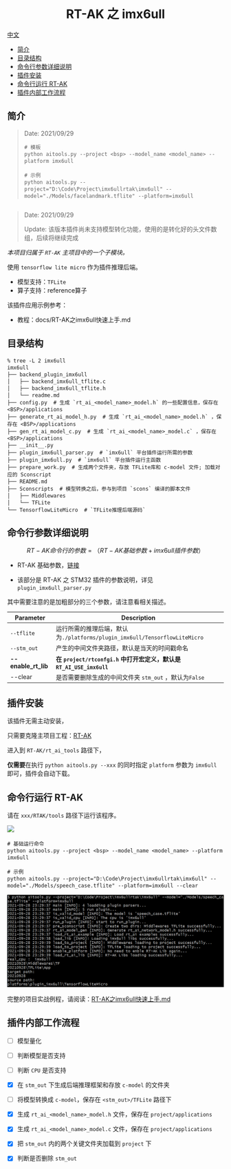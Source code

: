 

<center><h1>RT-AK 之 imx6ull</h1></center>

 [中文](./README.md)

- [简介](#简介)
- [目录结构](#目录结构)
- [命令行参数详细说明](#命令行参数详细说明)
- [插件安装](#插件安装)
- [命令行运行 RT-AK](#命令行运行-rt-ak)
- [插件内部工作流程](#插件内部工作流程)

## 简介

> Date: 2021/09/29
>
> ```shell
> # 模板
> python aitools.py --project <bsp> --model_name <model_name> --platform imx6ull
> 
> # 示例
> python aitools.py --project="D:\Code\Project\imx6ullrtak\imx6ull" --model="./Models/facelandmark.tflite" --platform=imx6ull

> ```
> 

> Date: 2021/09/29
>
> Update: 该版本插件尚未支持模型转化功能，使用的是转化好的头文件数组，后续将继续完成

*本项目归属于 `RT-AK` 主项目中的一个子模块。*

使用 `tensorflow lite micro` 作为插件推理后端。

- 模型支持：`TFLite`
- 算子支持：reference算子

该插件应用示例参考：

- 教程：docs/RT-AK之imx6ull快速上手.md

## 目录结构

```shell
% tree -L 2 imx6ull 
imx6ull
├── backend_plugin_imx6ull
│   ├── backend_imx6ull_tflite.c
│   ├── backend_imx6ull_tflite.h
│   └── readme.md
├── config.py  # 生成 `rt_ai_<model_name>_model.h` 的一些配置信息，保存在 <BSP>/applications
├── generate_rt_ai_model_h.py  # 生成 `rt_ai_<model_name>_model.h` ，保存在 <BSP>/applications
├── gen_rt_ai_model_c.py  # 生成 `rt_ai_<model_name>_model.c` ，保存在 <BSP>/applications
├── __init__.py
├── plugin_imx6ull_parser.py  # `imx6ull` 平台插件运行所需的参数
├── plugin_imx6ull.py  # `imx6ull` 平台插件运行主函数
├── prepare_work.py  # 生成两个文件夹，存放 TFLite库和 c-model 文件; 加载对应的 Sconscript
├── README.md
├── Sconscripts  # 模型转换之后，参与到项目 `scons` 编译的脚本文件
│   ├── Middlewares
│   └── TFLite
└── TensorflowLiteMicro  # `TFLite推理后端源码` 
```

## 命令行参数详细说明

$$
RT-AK 命令行的参数 = （RT-AK 基础参数 + imx6ull 插件参数）
$$

- RT-AK 基础参数，[链接](https://github.com/RT-Thread/RT-AK/tree/main/RT-AK/rt_ai_tools#0x03-%E5%8F%82%E6%95%B0%E8%AF%B4%E6%98%8E)

- 该部分是 RT-AK 之 STM32 插件的参数说明，详见 `plugin_imx6ull_parser.py` 

其中需要注意的是加粗部分的三个参数，请注意看相关描述。


| Parameter           | Description                                                  |
| ------------------- | ------------------------------------------------------------ |
| `--tflite`         | 运行所需的推理后端，默认为`./platforms/plugin_imx6ull/TensorflowLiteMicro` |
| `--stm_out`         | 产生的中间文件夹路径，默认是当天的时间戳命名 |    
| **--enable_rt_lib** | **在 `project/rtconfgi.h` 中打开宏定义，默认是 `RT_AI_USE_imx6ull`** |
| --clear              | 是否需要删除生成的中间文件夹 `stm_out` ，默认为`False` |

## 插件安装

该插件无需主动安装，

只需要克隆主项目工程：[RT-AK](https://github.com/RT-Thread/RT-AK)

进入到 `RT-AK/rt_ai_tools` 路径下，

**仅需要**在执行 `python aitools.py --xxx` 的同时指定 `platform` 参数为 `imx6ull` 即可，插件会自动下载。

## 命令行运行 RT-AK

请在 `xxx/RTAK/tools` 路径下运行该程序。

![](https://gitee.com/lebhoryi/PicGoPictureBed/raw/master/img/20210223145923.png)

```shell
# 基础运行命令
python aitools.py --project <bsp> --model_name <model_name> --platform imx6ull

# 示例
python aitools.py --project="D:\Code\Project\imx6ullrtak\imx6ull" --model="./Models/speech_case.tflite" --platform=imx6ull --clear
```

![run_example](./doc/../docs/pic/run_example.png)


完整的项目实战例程，请阅读：[RT-AK之imx6ull快速上手.md](./docs/RT-AK之STM32快速上手.md)

## 插件内部工作流程

- [ ] 模型量化

- [ ] 判断模型是否支持
- [ ] 判断 `CPU` 是否支持
- [x] 在 `stm_out` 下生成后端推理框架和存放 `c-model` 的文件夹
- [ ] 将模型转换成 `c-model`，保存在 `<stm_out>/TFLite` 路径下
- [x] 生成 `rt_ai_<model_name>_model.h` 文件，保存在 `project/applications` 
- [x] 生成 `rt_ai_<model_name>_model.c` 文件，保存在 `project/applications` 
- [x] 把 `stm_out` 内的两个关键文件夹加载到 `project` 下
- [x] 判断是否删除 `stm_out`
